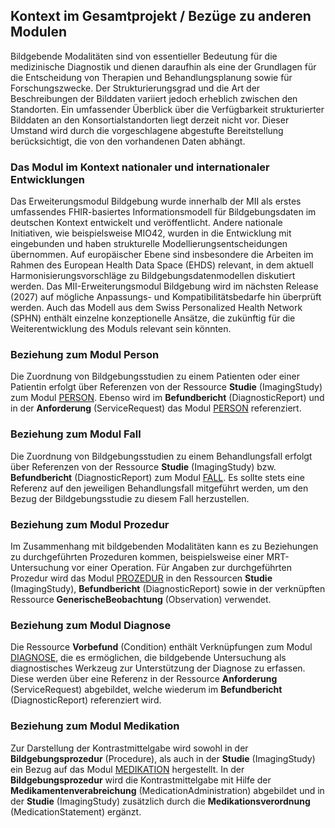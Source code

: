 ## Kontext im Gesamtprojekt / Bezüge zu anderen Modulen

Bildgebende Modalitäten sind von essentieller Bedeutung für die medizinische Diagnostik und dienen daraufhin als eine der Grundlagen für die Entscheidung von Therapien und Behandlungsplanung sowie für Forschungszwecke. Der Strukturierungsgrad und die Art der Beschreibungen der Bilddaten variiert jedoch erheblich zwischen den Standorten. Ein umfassender Überblick über die Verfügbarkeit strukturierter Bilddaten an den Konsortialstandorten liegt derzeit nicht vor. Dieser Umstand wird durch die vorgeschlagene abgestufte Bereitstellung berücksichtigt, die von den vorhandenen Daten abhängt.

### Das Modul im Kontext nationaler und internationaler Entwicklungen

Das Erweiterungsmodul Bildgebung wurde innerhalb der MII als erstes umfassendes FHIR-basiertes Informationsmodell für Bildgebungsdaten im deutschen Kontext entwickelt und veröffentlicht. Andere nationale Initiativen, wie beispielsweise MIO42, wurden in die Entwicklung mit eingebunden und haben strukturelle Modellierungsentscheidungen übernommen.
Auf europäischer Ebene sind insbesondere die Arbeiten im Rahmen des European Health Data Space (EHDS) relevant, in dem aktuell Harmonisierungsvorschläge zu Bildgebungsdatenmodellen diskutiert werden. Das MII-Erweiterungsmodul Bildgebung wird im nächsten Release (2027) auf mögliche Anpassungs- und Kompatibilitätsbedarfe hin überprüft werden.
Auch das Modell aus dem Swiss Personalized Health Network (SPHN) enthält einzelne konzeptionelle Ansätze, die zukünftig für die Weiterentwicklung des Moduls relevant sein könnten.

### Beziehung zum Modul Person

Die Zuordnung von Bildgebungsstudien zu einem Patienten oder einer Patientin erfolgt über Referenzen von der Ressource **Studie** (ImagingStudy) zum Modul [PERSON](https://simplifier.net/mii-basismodul-person-2024). Ebenso wird im **Befundbericht** (DiagnosticReport) und in der **Anforderung** (ServiceRequest) das Modul [PERSON](https://simplifier.net/mii-basismodul-person-2024) referenziert.

### Beziehung zum Modul Fall

Die Zuordnung von Bildgebungsstudien zu einem Behandlungsfall erfolgt über Referenzen von der Ressource **Studie** (ImagingStudy) bzw. **Befundbericht** (DiagnosticReport) zum Modul [FALL](https://simplifier.net/medizininformatikinitiative-modulfall). Es sollte stets eine Referenz auf den jeweiligen Behandlungsfall mitgeführt werden, um den Bezug der Bildgebungsstudie zu diesem Fall herzustellen.

### Beziehung zum Modul Prozedur

Im Zusammenhang mit bildgebenden Modalitäten kann es zu Beziehungen zu durchgeführten Prozeduren kommen, beispielsweise einer MRT-Untersuchung vor einer Operation. Für Angaben zur durchgeführten Prozedur wird das Modul [PROZEDUR](https://simplifier.net/mii-basismodul-prozedur-2024) in den Ressourcen **Studie** (ImagingStudy), **Befundbericht** (DiagnosticReport) sowie in der verknüpften Ressource **GenerischeBeobachtung** (Observation) verwendet.

### Beziehung zum Modul Diagnose

Die Ressource **Vorbefund** (Condition) enthält Verknüpfungen zum Modul [DIAGNOSE](https://simplifier.net/mii-basismodul-diagnose-2024), die es ermöglichen, die bildgebende Untersuchung als diagnostisches Werkzeug zur Unterstützung der Diagnose zu erfassen. Diese werden über eine Referenz in der Ressource **Anforderung** (ServiceRequest) abgebildet, welche wiederum im **Befundbericht** (DiagnosticReport) referenziert wird.

### Beziehung zum Modul Medikation

Zur Darstellung der Kontrastmittelgabe wird sowohl in der **Bildgebungsprozedur** (Procedure), als auch in der **Studie** (ImagingStudy) ein Bezug auf das Modul [MEDIKATION](https://simplifier.net/mii-basismodul-medikation-2024) hergestellt. In der **Bildgebungsprozedur** wird die Kontrastmittelgabe mit Hilfe der **Medikamentenverabreichung** (MedicationAdministration) abgebildet und in der **Studie** (ImagingStudy) zusätzlich durch die **Medikationsverordnung** (MedicationStatement) ergänzt.
